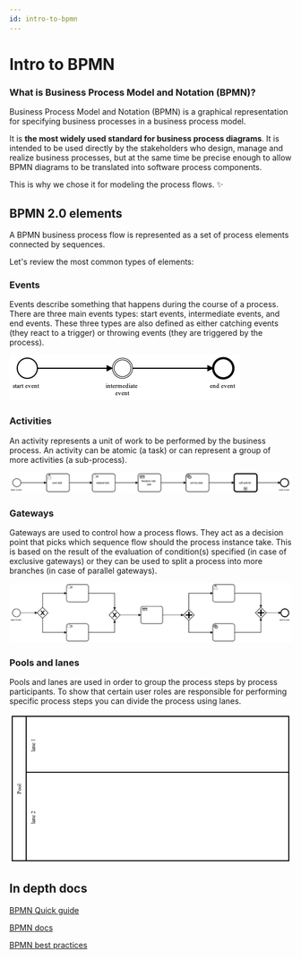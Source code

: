 ```yaml
---
id: intro-to-bpmn
---
```


# Intro to BPMN

### What is Business Process Model and Notation (BPMN)?

Business Process Model and Notation (BPMN) is a graphical representation for specifying business processes in a business process model.

It is **the most widely used standard for business process diagrams**. It is intended to be used directly by the stakeholders who design, manage and realize business processes, but at the same time be precise enough to allow BPMN diagrams to be translated into software process components.&#x20;

This is why we chose it for modeling the process flows. :sparkles:&#x20;

## BPMN 2.0 elements

A BPMN business process flow is represented as a set of process elements connected by sequences.

Let's review the most common types of elements:

### Events

Events describe something that happens during the course of a process. There are three main events types: start events, intermediate events, and end events. These three types are also defined as either catching events (they react to a trigger) or throwing events (they are triggered by the process).

![basic event types](./img/events.png)

### Activities

An activity represents a unit of work to be performed by the business process. An activity can be atomic (a task) or can represent a group of more activities (a sub-process).&#x20;

![various types of activities](./img/activities.png)

### Gateways

Gateways are used to control how a process flows. They act as a decision point that picks which sequence flow should the process instance take. This is based on the result of the evaluation of condition(s) specified (in case of exclusive gateways) or they can be used to split a process into more branches (in case of parallel gateways).

![exclusive and parallel gateways](./img/gateways.png)

### **Pools and lanes** <a href="#pools-and-lanes" id="pools-and-lanes"></a>

Pools and lanes are used in order to group the process steps by process participants. To show that certain user roles are responsible for performing specific process steps you can divide the process using lanes.

![](./img/swimlanes_pool.png)

## In depth docs

[BPMN Quick guide](https://www.bpmnquickguide.com/view-bpmn-quick-guide/)

[BPMN docs](https://bpmn.io)

[BPMN best practices](https://bpmtips.com/interview-with-sandeep-johal-process-modeling-best-practices/)